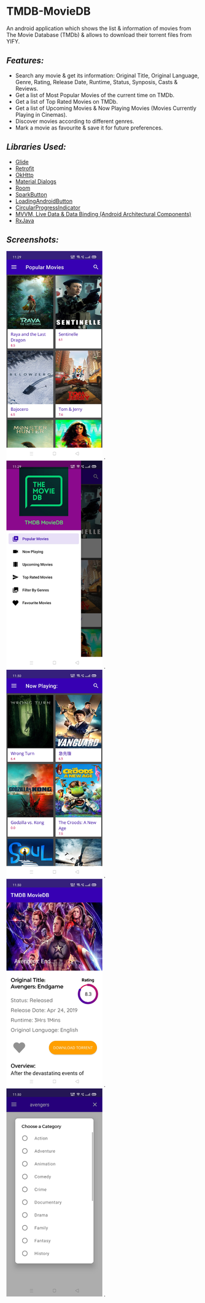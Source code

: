 # TMDB-MovieDB
An android application which shows the list &amp; information of movies from The Movie Database (TMDb) &amp; allows to download their torrent files from YIFY.

## *Features:*
- Search any movie & get its information: Original Title, Original Language, Genre, Rating, Release Date, Runtime, Status, Synposis, Casts & Reviews.
- Get a list of Most Popular Movies of the current time on TMDb.
- Get a list of Top Rated Movies on TMDb.
- Get a list of Upcoming Movies & Now Playing Movies (Movies Currently Playing in Cinemas).
- Discover movies according to different genres.
- Mark a movie as favourite & save it for future preferences.

## *Libraries Used:*
- [Glide](https://github.com/bumptech/glide)
- [Retrofit](https://github.com/square/retrofit)
- [OkHttp](https://github.com/square/okhttp)
- [Material Dialogs](https://github.com/afollestad/material-dialogs)
- [Room](https://developer.android.com/topic/libraries/architecture/room)
- [SparkButton](https://github.com/varunest/SparkButton)
- [LoadingAndroidButton](https://github.com/leandroBorgesFerreira/LoadingButtonAndroid)
- [CircularProgressIndicator](https://github.com/antonKozyriatskyi/CircularProgressIndicator)
- [MVVM, Live Data & Data Binding (Android Architectural Components)](https://developer.android.com/topic/libraries/architecture)
- [RxJava](https://github.com/ReactiveX/RxJava)


## *Screenshots:*
<img src="https://github.com/Rakesh4a7/TMDB-MovieDB/blob/master/Image1.jpg" alt="Movies Home" width="250"/> .    
<img src="https://github.com/Rakesh4a7/TMDB-MovieDB/blob/master/Image2.jpg" alt="Navigation Main Drawer" width="250"/> .    
<img src="https://github.com/Rakesh4a7/TMDB-MovieDB/blob/master/Image3.jpg" alt="Now Playing" width="250"/> .    
<img src="https://github.com/Rakesh4a7/TMDB-MovieDB/blob/master/Image4.jpg" alt="Movie Description" width="250"/> .    
<img src="https://github.com/Rakesh4a7/TMDB-MovieDB/blob/master/Image5.jpg" alt="Search Category" width="250"/> . 
